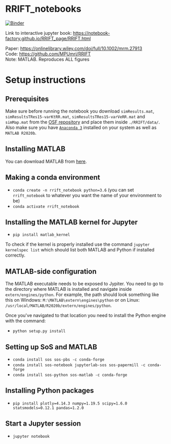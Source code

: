 
# RRIFT_notebooks

[![Binder](https://mybinder.org/badge_logo.svg)](https://mybinder.org/v2/gh/Notebook-Factory/RRIFT_notebooks/HEAD?filepath=RRIFT.ipynb)

Link to interactive jupyter book: https://notebook-factory.github.io/RRIFT_page/RRIFT.html

Paper: https://onlinelibrary.wiley.com/doi/full/10.1002/mrm.27913 <br> 
Code: https://github.com/MPUmri/RRIFT <br> 
Note: MATLAB. Reproduces ALL figures

# Setup instructions

## Prerequisites

Make sure before running the notebook you download ```simResults.mat```, ```simResultsTRes15-varKtRR.mat```, ```simResultsTRes15-varVeRR.mat``` and ```simMap.mat``` from the [OSF repository](https://osf.io/wr3kf/files/) and place them inside ```./RRIFT/data/```. Also make sure you have [```Anaconda 3```](https://www.anaconda.com/products/individual) installed on your system as well as ```MATLAB R2020b```.

## Installing MATLAB

You can download MATLAB from [here](https://uk.mathworks.com/downloads/).

## Making a conda environment

* ```conda create -n rrift_notebook python=3.6``` (you can set ```rrift_notebook``` to whatever you want the name of your environment to be)
* ```conda activate rrift_notebook```

## Installing the MATLAB kernel for Jupyter

* ```pip install matlab_kernel```

To check if the kernel is properly installed use the command ```jupyter kernelspec list``` which should list both MATLAB and Python if installed correctly.

## MATLAB-side configuration 

The MATLAB executable needs to be exposed to Jypiter.
You need to go to the directory where MATLAB is installed and navigate inside `extern/engines/python`. 
For example, the path should look something like this on Windows: `M:\MATLAB\extern\engines\python` or on Linux: `/usr/local/MATLAB/R2020b/extern/engines/python`. 

Once you've navigated to that location you need to install the Python engine with the command:

* ```python setup.py install```

## Setting up SoS and MATLAB 

* ```conda install sos sos-pbs -c conda-forge```
* ```conda install sos-notebook jupyterlab-sos sos-papermill -c conda-forge```
* ```conda install sos-python sos-matlab -c conda-forge```

## Installing Python packages

* ```pip install plotly=4.14.3 numpy=1.19.5 scipy=1.6.0 statsmodels=0.12.1 pandas=1.2.0```

## Start a Jupyter session

* ```jupyter notebook```
